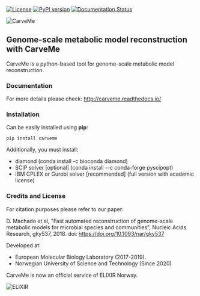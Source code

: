 [![License](https://img.shields.io/badge/License-Apache%202.0-blue.svg)](https://opensource.org/licenses/Apache-2.0) [![PyPI version](https://badge.fury.io/py/carveme.svg)](https://badge.fury.io/py/carveme) [![Documentation Status](http://readthedocs.org/projects/carveme/badge/?version=latest)](http://carveme.readthedocs.io/en/latest/?badge=latest)

![CarveMe](logo_300px.png)

## Genome-scale metabolic model reconstruction with CarveMe

CarveMe is a python-based tool for genome-scale metabolic model reconstruction.

### Documentation

For more details please check: http://carveme.readthedocs.io/
 
### Installation

Can be easily installed using **pip**:
```
pip install carveme
```

Additionally, you must install:
   - diamond (conda install -c bioconda diamond)
   - SCIP solver [optional] (conda install --c conda-forge pyscipopt)
   - IBM CPLEX or Gurobi solver [recommended] (full version with academic license)


### Credits and License

For citation purposes please refer to our paper:

D. Machado et al, "Fast automated reconstruction of genome-scale metabolic models for microbial species and communities", Nucleic Acids Research, gky537, 2018. doi: https://doi.org/10.1093/nar/gky537

Developed at:
- European Molecular Biology Laboratory (2017-2019).
- Norwegian University of Science and Technology (Since 2020)

CarveMe is now an official service of ELIXIR Norway.

![ELIXIR](elixir.png)
